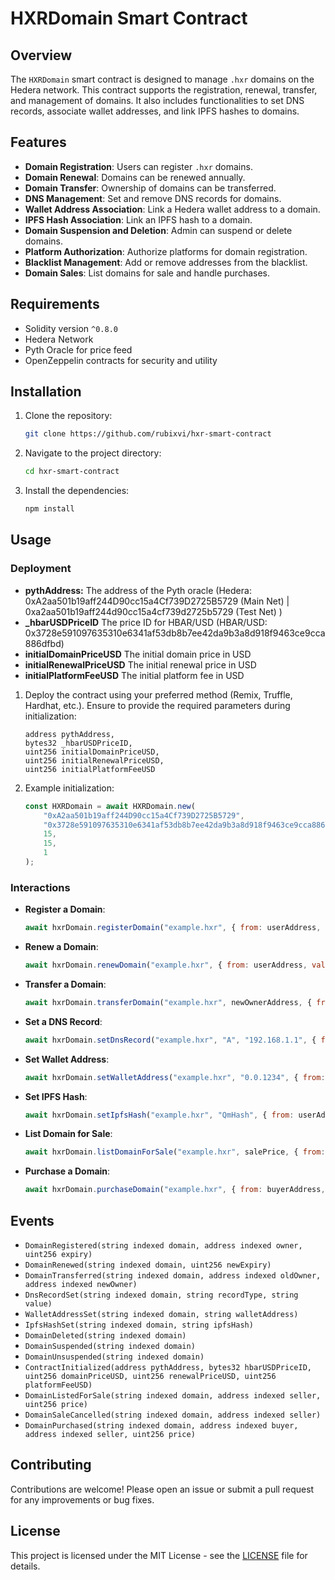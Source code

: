 # HXRDomain Smart Contract

## Overview

The `HXRDomain` smart contract is designed to manage `.hxr` domains on the Hedera network. This contract supports the registration, renewal, transfer, and management of domains. It also includes functionalities to set DNS records, associate wallet addresses, and link IPFS hashes to domains.

## Features

- **Domain Registration**: Users can register `.hxr` domains.
- **Domain Renewal**: Domains can be renewed annually.
- **Domain Transfer**: Ownership of domains can be transferred.
- **DNS Management**: Set and remove DNS records for domains.
- **Wallet Address Association**: Link a Hedera wallet address to a domain.
- **IPFS Hash Association**: Link an IPFS hash to a domain.
- **Domain Suspension and Deletion**: Admin can suspend or delete domains.
- **Platform Authorization**: Authorize platforms for domain registration.
- **Blacklist Management**: Add or remove addresses from the blacklist.
- **Domain Sales**: List domains for sale and handle purchases.

## Requirements

- Solidity version `^0.8.0`
- Hedera Network
- Pyth Oracle for price feed
- OpenZeppelin contracts for security and utility

## Installation

1. Clone the repository:
   ```bash
   git clone https://github.com/rubixvi/hxr-smart-contract
   ```
2. Navigate to the project directory:
   ```bash
   cd hxr-smart-contract
   ```
3. Install the dependencies:
   ```bash
   npm install
   ```

## Usage

### Deployment

- **pythAddress:** The address of the Pyth oracle (Hedera: 0xA2aa501b19aff244D90cc15a4Cf739D2725B5729 (Main Net) | 0xa2aa501b19aff244d90cc15a4cf739d2725b5729 (Test Net) )
- **_hbarUSDPriceID** The price ID for HBAR/USD (HBAR/USD: 0x3728e591097635310e6341af53db8b7ee42da9b3a8d918f9463ce9cca886dfbd)
- **initialDomainPriceUSD** The initial domain price in USD
- **initialRenewalPriceUSD** The initial renewal price in USD
- **initialPlatformFeeUSD** The initial platform fee in USD
     
1. Deploy the contract using your preferred method (Remix, Truffle, Hardhat, etc.). Ensure to provide the required parameters during initialization:
   ```solidity
   address pythAddress,
   bytes32 _hbarUSDPriceID,
   uint256 initialDomainPriceUSD,
   uint256 initialRenewalPriceUSD,
   uint256 initialPlatformFeeUSD
   ```

2. Example initialization:
   ```javascript
   const HXRDomain = await HXRDomain.new(
       "0xA2aa501b19aff244D90cc15a4Cf739D2725B5729",
       "0x3728e591097635310e6341af53db8b7ee42da9b3a8d918f9463ce9cca886dfbd",
       15,
       15,
       1
   );
   ```

### Interactions

- **Register a Domain**:
  ```javascript
  await hxrDomain.registerDomain("example.hxr", { from: userAddress, value: registrationFee });
  ```

- **Renew a Domain**:
  ```javascript
  await hxrDomain.renewDomain("example.hxr", { from: userAddress, value: renewalFee });
  ```

- **Transfer a Domain**:
  ```javascript
  await hxrDomain.transferDomain("example.hxr", newOwnerAddress, { from: userAddress });
  ```

- **Set a DNS Record**:
  ```javascript
  await hxrDomain.setDnsRecord("example.hxr", "A", "192.168.1.1", { from: userAddress });
  ```

- **Set Wallet Address**:
  ```javascript
  await hxrDomain.setWalletAddress("example.hxr", "0.0.1234", { from: userAddress });
  ```

- **Set IPFS Hash**:
  ```javascript
  await hxrDomain.setIpfsHash("example.hxr", "QmHash", { from: userAddress });
  ```

- **List Domain for Sale**:
  ```javascript
  await hxrDomain.listDomainForSale("example.hxr", salePrice, { from: userAddress });
  ```

- **Purchase a Domain**:
  ```javascript
  await hxrDomain.purchaseDomain("example.hxr", { from: buyerAddress, value: salePrice });
  ```

## Events

- `DomainRegistered(string indexed domain, address indexed owner, uint256 expiry)`
- `DomainRenewed(string indexed domain, uint256 newExpiry)`
- `DomainTransferred(string indexed domain, address indexed oldOwner, address indexed newOwner)`
- `DnsRecordSet(string indexed domain, string recordType, string value)`
- `WalletAddressSet(string indexed domain, string walletAddress)`
- `IpfsHashSet(string indexed domain, string ipfsHash)`
- `DomainDeleted(string indexed domain)`
- `DomainSuspended(string indexed domain)`
- `DomainUnsuspended(string indexed domain)`
- `ContractInitialized(address pythAddress, bytes32 hbarUSDPriceID, uint256 domainPriceUSD, uint256 renewalPriceUSD, uint256 platformFeeUSD)`
- `DomainListedForSale(string indexed domain, address indexed seller, uint256 price)`
- `DomainSaleCancelled(string indexed domain, address indexed seller)`
- `DomainPurchased(string indexed domain, address indexed buyer, address indexed seller, uint256 price)`

## Contributing

Contributions are welcome! Please open an issue or submit a pull request for any improvements or bug fixes.

## License

This project is licensed under the MIT License - see the [LICENSE](LICENSE) file for details.
